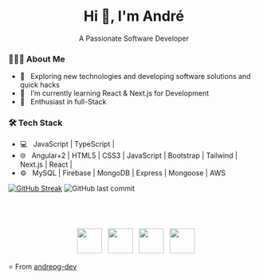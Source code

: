 <h1 align="center">Hi 👋, I'm André</h1>
<p align="center">A Passionate Software Developer</p>
<div>
  
<h3> 👨🏻‍💻 About Me </h3>
  
- 🔭 &nbsp; Exploring new technologies and developing software solutions and quick hacks
- 📖 &nbsp; I’m currently learning React & Next.js for Development
- 🌱 &nbsp; Enthusiast in full-Stack

<h3>🛠 Tech Stack</h3>

- 💻 &nbsp; JavaScript | TypeScript |  
- 🌐 &nbsp; Angular+2 | HTML5 | CSS3 | JavaScript | Bootstrap | Tailwind | Next.js | React |
- ⚙️ &nbsp; MySQL | Firebase | MongoDB | Express | Mongoose | AWS
</div>

[![GitHub Streak](https://github-readme-streak-stats.herokuapp.com?user=andrepg-dev&theme=radical)](https://git.io/streak-stats)
![GitHub last commit](https://img.shields.io/github/last-commit/andrepg-dev/andrepg-dev)

  <p align="center" style="margin-top: 4.5rem;">
    &nbsp; <a href="https://twitter.com/AndrePonc_e" target="_blank"
      rel="noopener noreferrer"><img src="https://img.icons8.com/plasticine/100/000000/twitter.png" width="50" /></a>
    &nbsp; <a href="https://www.instagram.com/a.n.d.r.e.p.o.n.c.e" target="_blank"
      rel="noopener noreferrer"><img src="https://img.icons8.com/plasticine/100/000000/instagram-new.png" width="50" /></a>
    &nbsp; <a href="https://www.linkedin.com/in/andre-ponce-242498181" target="_blank"
      rel="noopener noreferrer"><img src="https://img.icons8.com/plasticine/100/000000/linkedin.png" width="50" /></a>
    &nbsp; <a href="mailto:asponceg@unah.hn" target="_blank"
      rel="noopener noreferrer"><img src="https://img.icons8.com/plasticine/100/000000/gmail.png"  width="50" /></a>
  </p>

⭐️ From [andrepg-dev](https://github.com/andrepg-dev)
